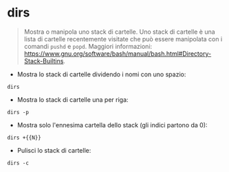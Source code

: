 # dirs

> Mostra o manipola uno stack di cartelle.
> Uno stack di cartelle è una lista di cartelle recentemente visitate che può essere manipolata con i comandi `pushd` e `popd`.
> Maggiori informazioni: <https://www.gnu.org/software/bash/manual/bash.html#Directory-Stack-Builtins>.

- Mostra lo stack di cartelle dividendo i nomi con uno spazio:

`dirs`

- Mostra lo stack di cartelle una per riga:

`dirs -p`

- Mostra solo l'ennesima cartella dello stack (gli indici partono da 0):

`dirs +{{N}}`

- Pulisci lo stack di cartelle:

`dirs -c`
